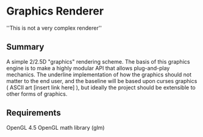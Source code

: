 # Graphics Renderer
''This is not a very complex renderer''

## Summary
A simple 2/2.5D "graphics" rendering scheme. The basis of this graphics
engine is to make a highly modular API that allows plug-and-play
mechanics. The underline implementation of how the graphics should
not matter to the end user, and the baseline will be based upon
curses graphics ( ASCII art [insert link here] ), but ideally the project
should be extensible to other forms of graphics.


## Requirements

OpenGL 4.5
OpenGL math library (glm)
